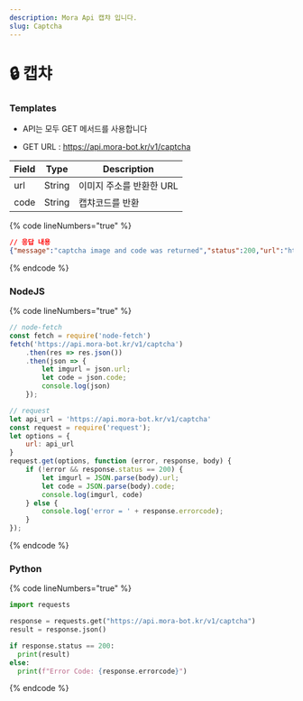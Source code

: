 ```yaml
---
description: Mora Api 캡챠 입니다.
slug: Captcha
---
```


# 🔒 캡챠

### Templates

* API는 모두 GET 메서드를 사용합니다

* GET URL : https://api.mora-bot.kr/v1/captcha

| Field | Type | Description |
| ------ | ------ | ------ |
| url | String | 이미지 주소를 반환한 URL |
| code | String | 캡챠코드를 반환 |

{% code lineNumbers="true" %}
```json
// 응답 내용
{"message":"captcha image and code was returned","status":200,"url":"https://dummyimage.com/2000x500/ffffff/33363c&text=snZojQ","code":"snZojQ","success":true}
```
{% endcode %}

### NodeJS

{% code lineNumbers="true" %}
```javascript
// node-fetch
const fetch = require('node-fetch')
fetch('https://api.mora-bot.kr/v1/captcha')
    .then(res => res.json())
    .then(json => {
        let imgurl = json.url;
        let code = json.code;
        console.log(json)
    });

// request
let api_url = 'https://api.mora-bot.kr/v1/captcha'
const request = require('request');
let options = {
    url: api_url
}
request.get(options, function (error, response, body) {
    if (!error && response.status == 200) {
        let imgurl = JSON.parse(body).url;
        let code = JSON.parse(body).code;
        console.log(imgurl, code)
    } else {
        console.log('error = ' + response.errorcode);
    }
});
```
{% endcode %}

### Python

{% code lineNumbers="true" %}
```python
import requests

response = requests.get("https://api.mora-bot.kr/v1/captcha")
result = response.json()

if response.status == 200:
  print(result)
else:
  print(f"Error Code: {response.errorcode}")
```
{% endcode %}
